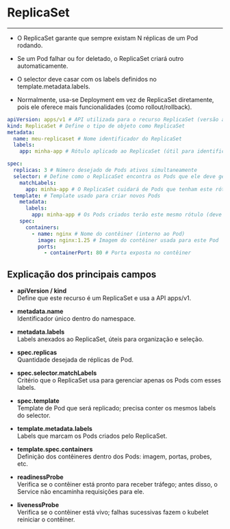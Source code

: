 # ReplicaSet

---

- O ReplicaSet garante que sempre existam N réplicas de um Pod rodando.

- Se um Pod falhar ou for deletado, o ReplicaSet criará outro automaticamente.

- O selector deve casar com os labels definidos no template.metadata.labels.

- Normalmente, usa-se Deployment em vez de ReplicaSet diretamente, pois ele oferece mais funcionalidades (como rollout/rollback).

```yaml
apiVersion: apps/v1 # API utilizada para o recurso ReplicaSet (versão atual estável)
kind: ReplicaSet # Define o tipo de objeto como ReplicaSet
metadata:
  name: meu-replicaset # Nome identificador do ReplicaSet
  labels:
    app: minha-app # Rótulo aplicado ao ReplicaSet (útil para identificação e organização)

spec:
  replicas: 3 # Número desejado de Pods ativos simultaneamente
  selector: # Define como o ReplicaSet encontra os Pods que ele deve gerenciar
    matchLabels:
      app: minha-app # O ReplicaSet cuidará de Pods que tenham este rótulo
  template: # Template usado para criar novos Pods
    metadata:
      labels:
        app: minha-app # Os Pods criados terão este mesmo rótulo (deve combinar com o selector)
    spec:
      containers:
        - name: nginx # Nome do contêiner (interno ao Pod)
          image: nginx:1.25 # Imagem do contêiner usada para este Pod
          ports:
            - containerPort: 80 # Porta exposta no contêiner
```

## Explicação dos principais campos

- **apiVersion / kind**  
  Define que este recurso é um ReplicaSet e usa a API apps/v1.

- **metadata.name**  
  Identificador único dentro do namespace.

- **metadata.labels**  
  Labels anexados ao ReplicaSet, úteis para organização e seleção.

- **spec.replicas**  
  Quantidade desejada de réplicas de Pod.

- **spec.selector.matchLabels**  
  Critério que o ReplicaSet usa para gerenciar apenas os Pods com esses labels.

- **spec.template**  
  Template de Pod que será replicado; precisa conter os mesmos labels do selector.

- **template.metadata.labels**  
  Labels que marcam os Pods criados pelo ReplicaSet.

- **template.spec.containers**  
  Definição dos contêineres dentro dos Pods: imagem, portas, probes, etc.

- **readinessProbe**  
  Verifica se o contêiner está pronto para receber tráfego; antes disso, o Service não encaminha requisições para ele.

- **livenessProbe**  
  Verifica se o contêiner está vivo; falhas sucessivas fazem o kubelet reiniciar o contêiner.
